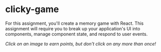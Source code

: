 # clicky-game

For this assignment, you'll create a memory game with React. This assignment will require you to break up your application's UI into components, manage component state, and respond to user events.

*Click on an image to earn points, but don't click on any more than once!*
